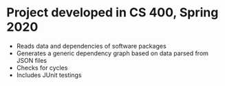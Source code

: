 # Project developed in CS 400, Spring 2020

- Reads data and dependencies of software packages
- Generates a generic dependency graph based on data parsed from JSON files
- Checks for cycles 
- Includes JUnit testings
